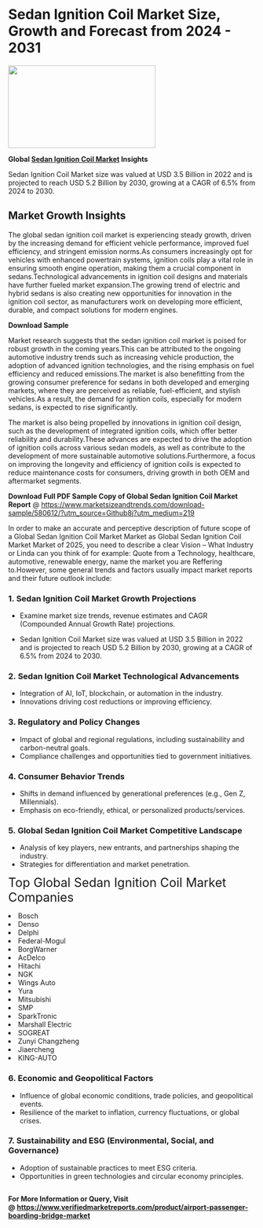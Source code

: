 <H1>Sedan Ignition Coil Market Size, Growth and Forecast from 2024 - 2031</H1><img class="aligncenter size-medium wp-image-584254" src="https://thirdeyenews.in/wp-content/uploads/2024/09/Global-Market-Research-300x168.jpeg" alt="" width="300" height="168" /><p><strong>Global&nbsp;<a href="https://www.marketsizeandtrends.com/download-sample/580612/?utm_source=Github8j?utm_medium=219">Sedan Ignition Coil Market</a> Insights</strong></p><p>Sedan Ignition Coil Market size was valued at USD 3.5 Billion in 2022 and is projected to reach USD 5.2 Billion by 2030, growing at a CAGR of 6.5% from 2024 to 2030.</p><p><h2>Market Growth Insights</h2> <p>The global sedan ignition coil market is experiencing steady growth, driven by the increasing demand for efficient vehicle performance, improved fuel efficiency, and stringent emission norms.As consumers increasingly opt for vehicles with enhanced powertrain systems, ignition coils play a vital role in ensuring smooth engine operation, making them a crucial component in sedans.Technological advancements in ignition coil designs and materials have further fueled market expansion.The growing trend of electric and hybrid sedans is also creating new opportunities for innovation in the ignition coil sector, as manufacturers work on developing more efficient, durable, and compact solutions for modern engines.</p> <p><strong>Download Sample</strong></p> <p>Market research suggests that the sedan ignition coil market is poised for robust growth in the coming years.This can be attributed to the ongoing automotive industry trends such as increasing vehicle production, the adoption of advanced ignition technologies, and the rising emphasis on fuel efficiency and reduced emissions.The market is also benefitting from the growing consumer preference for sedans in both developed and emerging markets, where they are perceived as reliable, fuel-efficient, and stylish vehicles.As a result, the demand for ignition coils, especially for modern sedans, is expected to rise significantly.</p> <p>The market is also being propelled by innovations in ignition coil design, such as the development of integrated ignition coils, which offer better reliability and durability.These advances are expected to drive the adoption of ignition coils across various sedan models, as well as contribute to the development of more sustainable automotive solutions.Furthermore, a focus on improving the longevity and efficiency of ignition coils is expected to reduce maintenance costs for consumers, driving growth in both OEM and aftermarket segments.</p> <p></p><p><span class=""><strong>Download Full PDF Sample Copy of Global Sedan Ignition Coil Market Report</strong> @ <a href="https://www.marketsizeandtrends.com/download-sample/580612/?utm_source=Github8j?utm_medium=219" target="_blank">https://www.marketsizeandtrends.com/download-sample/580612/?utm_source=Github8j?utm_medium=219</a></span></p><p>In order to make an accurate and perceptive description of future scope of a Global&nbsp;Sedan Ignition Coil Market Market as Global&nbsp;Sedan Ignition Coil Market Market of 2025, you need to describe a clear Vision &ndash; What Industry or Linda can you think of for example: Quote from a Technology, healthcare, automotive, renewable energy, name the market you are Reffering to.However, some general trends and factors usually impact market reports and their future outlook include:</p><h3>1.&nbsp;<strong>Sedan Ignition Coil Market Growth Projections</strong></h3><ul><li>Examine market size trends, revenue estimates and CAGR (Compounded Annual Growth Rate) projections.</li><li><p>Sedan Ignition Coil Market size was valued at USD 3.5 Billion in 2022 and is projected to reach USD 5.2 Billion by 2030, growing at a CAGR of 6.5% from 2024 to 2030.</p></li></ul><h3>2.&nbsp;<strong>Sedan Ignition Coil Market Technological Advancements</strong></h3><ul><li>Integration of AI, IoT, blockchain, or automation in the industry.</li><li>Innovations driving cost reductions or improving efficiency.</li></ul><h3>3.&nbsp;<strong>Regulatory and Policy Changes</strong></h3><ul><li>Impact of global and regional regulations, including sustainability and carbon-neutral goals.</li><li>Compliance challenges and opportunities tied to government initiatives.</li></ul><h3>4.&nbsp;<strong>Consumer Behavior Trends</strong></h3><ul><li>Shifts in demand influenced by generational preferences (e.g., Gen Z, Millennials).</li><li>Emphasis on eco-friendly, ethical, or personalized products/services.</li></ul><h3>5.&nbsp;<strong>Global Sedan Ignition Coil Market Competitive Landscape</strong></h3><ul><li>Analysis of key players, new entrants, and partnerships shaping the industry.</li><li>Strategies for differentiation and market penetration.</li></ul><p data-pm-slice="1 1 []"><span style="color: inherit; font-family: inherit; font-size: 25px;">Top Global Sedan Ignition Coil Market Companies</span></p><div class="" data-test-id=""><p><li>Bosch</li><li> Denso</li><li> Delphi</li><li> Federal-Mogul</li><li> BorgWarner</li><li> AcDelco</li><li> Hitachi</li><li> NGK</li><li> Wings Auto</li><li> Yura</li><li> Mitsubishi</li><li> SMP</li><li> SparkTronic</li><li> Marshall Electric</li><li> SOGREAT</li><li> Zunyi Changzheng</li><li> Jiaercheng</li><li> KING-AUTO</li></p></div><h3>6.&nbsp;<strong>Economic and Geopolitical Factors</strong></h3><ul><li>Influence of global economic conditions, trade policies, and geopolitical events.</li><li>Resilience of the market to inflation, currency fluctuations, or global crises.</li></ul><h3>7.&nbsp;<strong>Sustainability and ESG (Environmental, Social, and Governance)</strong></h3><ul><li>Adoption of sustainable practices to meet ESG criteria.</li><li>Opportunities in green technologies and circular economy principles.</li></ul><h2><strong style="font-size: 14px;">For More Information or Query, Visit @&nbsp;</strong><a style="background-color: #ffffff; font-size: 14px;" href="https://www.marketsizeandtrends.com/report/sedan-ignition-coil-market/" target="_blank">https://www.verifiedmarketreports.com/product/airport-passenger-boarding-bridge-market</a></h2>
